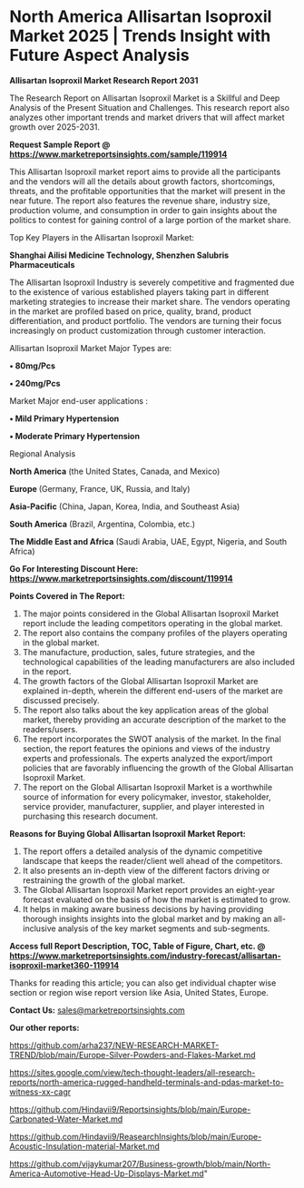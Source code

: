 # North America Allisartan Isoproxil Market 2025 | Trends Insight with Future Aspect Analysis

<strong>Allisartan Isoproxil Market Research Report 2031</strong>

The Research Report on Allisartan Isoproxil Market is a Skillful and Deep Analysis of the Present Situation and Challenges. This research report also analyzes other important trends and market drivers that will affect market growth over 2025-2031.

<strong>Request Sample Report @ <a href=https://www.marketreportsinsights.com/sample/119914>https://www.marketreportsinsights.com/sample/119914</a></strong>

This Allisartan Isoproxil market report aims to provide all the participants and the vendors will all the details about growth factors, shortcomings, threats, and the profitable opportunities that the market will present in the near future. The report also features the revenue share, industry size, production volume, and consumption in order to gain insights about the politics to contest for gaining control of a large portion of the market share.

Top Key Players in the Allisartan Isoproxil Market:

<strong>Shanghai Ailisi Medicine Technology, Shenzhen Salubris Pharmaceuticals</strong>

The Allisartan Isoproxil Industry is severely competitive and fragmented due to the existence of various established players taking part in different marketing strategies to increase their market share. The vendors operating in the market are profiled based on price, quality, brand, product differentiation, and product portfolio. The vendors are turning their focus increasingly on product customization through customer interaction.

Allisartan Isoproxil Market Major Types are:

<strong>• 80mg/Pcs

• 240mg/Pcs</strong>

Market Major end-user applications :

<strong>• Mild Primary Hypertension

• Moderate Primary Hypertension</strong>

Regional Analysis

</u><strong><b>North America</b></strong> (the United States, Canada, and Mexico)

<strong><b>Europe </b></strong>(Germany, France, UK, Russia, and Italy)

<strong><b>Asia-Pacific</b></strong> (China, Japan, Korea, India, and Southeast Asia)

<strong><b>South America</b></strong> (Brazil, Argentina, Colombia, etc.)

<strong><b>The Middle East and Africa</b></strong> (Saudi Arabia, UAE, Egypt, Nigeria, and South Africa)

<strong>Go For Interesting Discount Here: <a href=https://www.marketreportsinsights.com/discount/119914>https://www.marketreportsinsights.com/discount/119914</a></strong>

<strong>Points Covered in The Report:</strong>
<ol>
  <li>The major points considered in the Global Allisartan Isoproxil Market report include the leading competitors operating in the global market.</li>
  <li>The report also contains the company profiles of the players operating in the global market.</li>
  <li>The manufacture, production, sales, future strategies, and the technological capabilities of the leading manufacturers are also included in the report.</li>
  <li>The growth factors of the Global Allisartan Isoproxil Market are explained in-depth, wherein the different end-users of the market are discussed precisely.</li>
  <li>The report also talks about the key application areas of the global market, thereby providing an accurate description of the market to the readers/users.</li>
  <li>The report incorporates the SWOT analysis of the market. In the final section, the report features the opinions and views of the industry experts and professionals. The experts analyzed the export/import policies that are favorably influencing the growth of the Global Allisartan Isoproxil Market.</li>
  <li>The report on the Global Allisartan Isoproxil Market is a worthwhile source of information for every policymaker, investor, stakeholder, service provider, manufacturer, supplier, and player interested in purchasing this research document.</li>
</ol>
<strong>Reasons for Buying Global Allisartan Isoproxil Market Report:</strong>

<ol>
  <li>The report offers a detailed analysis of the dynamic competitive landscape that keeps the reader/client well ahead of the competitors.</li>
  <li>It also presents an in-depth view of the different factors driving or restraining the growth of the global market.</li>
  <li>The Global Allisartan Isoproxil Market report provides an eight-year forecast evaluated on the basis of how the market is estimated to grow.</li>
  <li>It helps in making aware business decisions by having providing thorough insights insights into the global market and by making an all-inclusive analysis of the key market segments and sub-segments.</li>
</ol>
<strong>Access full Report Description, TOC, Table of Figure, Chart, etc. @ <a href=https://www.marketreportsinsights.com/industry-forecast/allisartan-isoproxil-market360-119914>https://www.marketreportsinsights.com/industry-forecast/allisartan-isoproxil-market360-119914</a></strong>


Thanks for reading this article; you can also get individual chapter wise section or region wise report version like Asia, United States, Europe.

<strong>Contact Us:</strong>
sales@marketreportsinsights.com

<strong>Our other reports:</strong>

<a href=https://github.com/arha237/NEW-RESEARCH-MARKET-TREND/blob/main/Europe-Silver-Powders-and-Flakes-Market.md>https://github.com/arha237/NEW-RESEARCH-MARKET-TREND/blob/main/Europe-Silver-Powders-and-Flakes-Market.md</a>

<a href=https://sites.google.com/view/tech-thought-leaders/all-research-reports/north-america-rugged-handheld-terminals-and-pdas-market-to-witness-xx-cagr>https://sites.google.com/view/tech-thought-leaders/all-research-reports/north-america-rugged-handheld-terminals-and-pdas-market-to-witness-xx-cagr</a>

<a href=https://github.com/Hindavii9/Reportsinsights/blob/main/Europe-Carbonated-Water-Market.md>https://github.com/Hindavii9/Reportsinsights/blob/main/Europe-Carbonated-Water-Market.md</a>

<a href=https://github.com/Hindavii9/ReasearchInsights/blob/main/Europe-Acoustic-Insulation-material-Market.md>https://github.com/Hindavii9/ReasearchInsights/blob/main/Europe-Acoustic-Insulation-material-Market.md</a>

<a href=https://github.com/vijaykumar207/Business-growth/blob/main/North-America-Automotive-Head-Up-Displays-Market.md>https://github.com/vijaykumar207/Business-growth/blob/main/North-America-Automotive-Head-Up-Displays-Market.md</a>"
